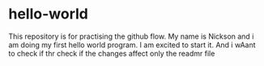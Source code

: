 # hello-world
This repository is  for practising the github flow.
My name is Nickson and i am doing my first hello world program. I am excited to start it. And i wAant to check if thr check if the changes affect only the readmr file
